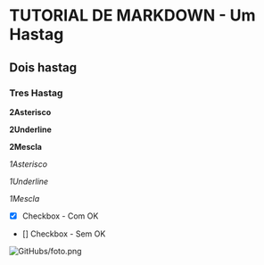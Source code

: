 # TUTORIAL DE MARKDOWN - Um Hastag

## Dois hastag

### Tres Hastag

**2Asterisco**

__2Underline__

**__2Mescla__**

*1Asterisco*

_1Underline_

*_1Mescla_*

- [X] Checkbox - Com OK
- [] Checkbox - Sem OK

![GitHubs/foto.png](Foto)